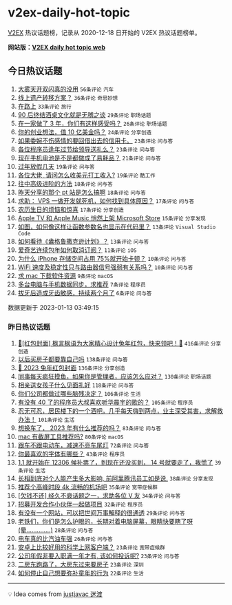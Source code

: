 # v2ex-daily-hot-topic

[V2EX](https://www.v2ex.com/) 热议话题榜，记录从 2020-12-18 日开始的 V2EX 热议话题榜单。

**网站版：[V2EX daily hot topic web](https://boojack.github.io/v2ex-daily-hot-topic-web/)**

## 今日热议话题

<!-- TODAY BEGIN -->

1. [大雾天开双闪真的没用](https://www.v2ex.com/t/908586) `56条评论` `汽车`
1. [线上遗产转移方案？](https://www.v2ex.com/t/908607) `36条评论` `奇思妙想`
1. [在路上](https://www.v2ex.com/t/908582) `33条评论` `旅行`
1. [90 后终结酒桌文化就是无稽之谈](https://www.v2ex.com/t/908634) `29条评论` `职场话题`
1. [在一家做了 3 年，你们有这样感受吗？](https://www.v2ex.com/t/908599) `26条评论` `职场话题`
1. [你的创业想法，值 10 亿美金吗？](https://www.v2ex.com/t/908595) `24条评论` `分享创造`
1. [如果委婉不伤感情的要回借出去的信用卡。](https://www.v2ex.com/t/908644) `23条评论` `问与答`
1. [各位程序员逢年过节给领导送礼么？](https://www.v2ex.com/t/908629) `23条评论` `问与答`
1. [现在手机电池是不是都做成了易耗品？](https://www.v2ex.com/t/908591) `21条评论` `问与答`
1. [过年放假几天](https://www.v2ex.com/t/908611) `19条评论` `问与答`
1. [各位大佬, 请问怎么收美元打工收入?](https://www.v2ex.com/t/908587) `19条评论` `酷工作`
1. [往中高级进阶的方法](https://www.v2ex.com/t/908613) `18条评论` `问与答`
1. [昨天分享的那个 pt 站是怎么搞啊](https://www.v2ex.com/t/908597) `18条评论` `问与答`
1. [求助： VPS 一做开发就死机，如何找到具体原因？](https://www.v2ex.com/t/908620) `17条评论` `问与答`
1. [农历生日的烦恼和惊喜](https://www.v2ex.com/t/908583) `17条评论` `分享创造`
1. [Apple TV 和 Apple Music 悄然上架 Microsoft Store](https://www.v2ex.com/t/908610) `15条评论` `分享发现`
1. [如图，如何像这样让函数参数名也显示在代码里？](https://www.v2ex.com/t/908605) `13条评论` `Visual Studio Code`
1. [如何看待《盎格鲁撒克逊计划》？](https://www.v2ex.com/t/908600) `13条评论` `问与答`
1. [爱奇艺连续包年如何取消订阅？](https://www.v2ex.com/t/908602) `11条评论` `iOS`
1. [为什么 iPhone 存储空间占用 75%就开始卡顿？](https://www.v2ex.com/t/908612) `10条评论` `问与答`
1. [WiFi 速度及稳定性只与路由器信号强弱有关系吗？](https://www.v2ex.com/t/908584) `10条评论` `问与答`
1. [求 mac 下载软件资源](https://www.v2ex.com/t/908618) `9条评论` `macOS`
1. [多台电脑与手机数据同步，求推荐](https://www.v2ex.com/t/908640) `7条评论` `程序员`
1. [拔牙后造成牙齿敏感，持续两个月了](https://www.v2ex.com/t/908622) `6条评论` `问与答`

数据更新于 2023-01-13 03:49:15

<!-- TODAY END -->

### 昨日热议话题

<!-- YESTERDAY BEGIN -->

1. [🧧[红包封面] 枫言枫语为大家精心设计兔年红包，快来领吧！🐰](https://www.v2ex.com/t/908405) `416条评论` `分享创造`
1. [以后买房子都要靠自己吗](https://www.v2ex.com/t/908324) `138条评论` `问与答`
1. [🐰 2023 兔年红包封面](https://www.v2ex.com/t/908354) `136条评论` `分享创造`
1. [同事每天疯狂摸鱼，如果你是管理者，应该怎么应对？](https://www.v2ex.com/t/908325) `130条评论` `职场话题`
1. [相亲送女孩子什么见面礼好](https://www.v2ex.com/t/908322) `118条评论` `问与答`
1. [你们公司都做过哪些脑残决定？](https://www.v2ex.com/t/908301) `106条评论` `生活`
1. [有没有 40 了的程序员大叔喜欢听华晨宇的歌的？](https://www.v2ex.com/t/908412) `105条评论` `程序员`
1. [忍无可忍，居民楼下的一个酒吧，几乎每天嗨到两点，业主深受其害，求解救办法！](https://www.v2ex.com/t/908363) `101条评论` `生活`
1. [想换车了， 2023 年有什么推荐的吗？](https://www.v2ex.com/t/908352) `83条评论` `问与答`
1. [mac 有截屏工具推荐吗?](https://www.v2ex.com/t/908385) `80条评论` `macOS`
1. [跟车不跟电动车，减速不亮车尾灯](https://www.v2ex.com/t/908310) `72条评论` `问与答`
1. [你最喜欢的字体有哪些？](https://www.v2ex.com/t/908532) `43条评论` `程序员`
1. [1.1 就开始在 12306 候补票了，到现在还没买到， 14 号就要走了，我慌了](https://www.v2ex.com/t/908410) `39条评论` `生活`
1. [长相到底对个人能产生多大影响, 前阿里腾讯员工如是说.](https://www.v2ex.com/t/908438) `38条评论` `分享发现`
1. [推荐个高峰时段 4k 流畅的机场吧](https://www.v2ex.com/t/908399) `35条评论` `宽带症候群`
1. [[欠钱不还] 经久不衰话题之一，求助各位 V 友](https://www.v2ex.com/t/908441) `34条评论` `问与答`
1. [招募开发合作小伙伴一起做项目](https://www.v2ex.com/t/908331) `32条评论` `程序员`
1. [有没有一个网站，可以把世间万事解释的很通透](https://www.v2ex.com/t/908313) `29条评论` `问与答`
1. [老铁们，你们是怎么护眼的，长期对着电脑屏幕，眼睛快要瞎了呀(晕..............)](https://www.v2ex.com/t/908314) `28条评论` `问与答`
1. [电车真的比汽油车强](https://www.v2ex.com/t/908427) `26条评论` `问与答`
1. [安卓上比较好用的科学上网客户端？](https://www.v2ex.com/t/908474) `23条评论` `宽带症候群`
1. [公司年假非要入职满一年才有, 该如何投诉呢?](https://www.v2ex.com/t/908468) `23条评论` `问与答`
1. [二房东跑路了，大房东过来要房子](https://www.v2ex.com/t/908332) `23条评论` `深圳`
1. [如何停止自己想要弥补童年的行为](https://www.v2ex.com/t/908465) `22条评论` `生活`

<!-- YESTERDAY END -->

---

💡 Idea comes from [justjavac 迷渡](https://github.com/justjavac/)
